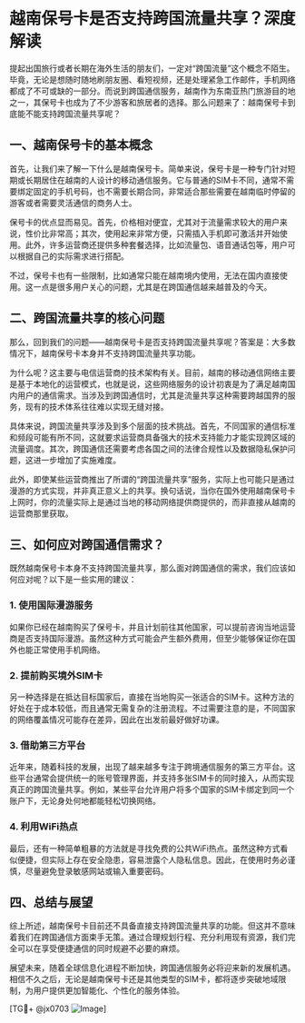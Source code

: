 # 越南保号卡是否支持跨国流量共享？深度解读

提起出国旅行或者长期在海外生活的朋友们，一定对“跨国流量”这个概念不陌生。毕竟，无论是想随时随地刷朋友圈、看短视频，还是处理紧急工作邮件，手机网络都成了不可或缺的一部分。而说到跨国通信服务，越南作为东南亚热门旅游目的地之一，其保号卡也成为了不少游客和旅居者的选择。那么问题来了：越南保号卡到底能不能支持跨国流量共享呢？

## 一、越南保号卡的基本概念

首先，让我们来了解一下什么是越南保号卡。简单来说，保号卡是一种专门针对短期或长期居住在越南的人设计的移动通信服务。它与普通的SIM卡不同，通常不需要绑定固定的手机号码，也不需要长期合同，非常适合那些需要在越南临时停留的游客或者需要灵活通信的商务人士。

保号卡的优点显而易见。首先，价格相对便宜，尤其对于流量需求较大的用户来说，性价比非常高；其次，使用起来非常方便，只需插入手机即可激活并开始使用。此外，许多运营商还提供多种套餐选择，比如流量包、语音通话包等，用户可以根据自己的实际需求进行搭配。

不过，保号卡也有一些限制，比如通常只能在越南境内使用，无法在国内直接使用。这一点是很多用户关心的问题，尤其是在跨国通信越来越普及的今天。

## 二、跨国流量共享的核心问题

那么，回到我们的问题——越南保号卡是否支持跨国流量共享呢？答案是：大多数情况下，越南保号卡本身并不支持跨国流量共享功能。

为什么呢？这主要与电信运营商的技术架构有关。目前，越南的移动通信网络主要是基于本地化的运营模式，也就是说，这些网络服务的设计初衷是为了满足越南国内用户的通信需求。当涉及到跨国通信时，尤其是流量共享这种需要跨越国界的服务，现有的技术体系往往难以实现无缝对接。

具体来说，跨国流量共享涉及到多个层面的技术挑战。首先，不同国家的通信标准和频段可能有所不同，这就要求运营商具备强大的技术支持能力才能实现跨区域的流量调度。其次，跨国通信还需要考虑各国之间的法律合规性以及数据隐私保护问题，这进一步增加了实施难度。

此外，即使某些运营商推出了所谓的“跨国流量共享”服务，实际上也可能只是通过漫游的方式实现，并非真正意义上的共享。换句话说，当你在国外使用越南保号卡上网时，你的流量实际上是通过当地的移动网络提供商提供的，而非直接从越南的运营商那里获取。

## 三、如何应对跨国通信需求？

既然越南保号卡本身不支持跨国流量共享，那么面对跨国通信的需求，我们应该如何应对呢？以下是一些实用的建议：

### 1. 使用国际漫游服务

如果你已经在越南购买了保号卡，并且计划前往其他国家，可以提前咨询当地运营商是否支持国际漫游。虽然这种方式可能会产生额外费用，但至少能够保证你在国外也能正常使用手机网络。

### 2. 提前购买境外SIM卡

另一种选择是在抵达目标国家后，直接在当地购买一张适合的SIM卡。这种方法的好处在于成本较低，而且通常无需复杂的注册流程。不过需要注意的是，不同国家的网络覆盖情况可能存在差异，因此在出发前最好做好功课。

### 3. 借助第三方平台

近年来，随着科技的发展，出现了越来越多专注于跨境通信服务的第三方平台。这些平台通常会提供统一的账号管理界面，并支持多张SIM卡的同时接入，从而实现真正的跨国流量共享。例如，某些平台允许用户将多个国家的SIM卡绑定到同一个账户下，无论身处何地都能轻松切换网络。

### 4. 利用WiFi热点

最后，还有一种简单粗暴的方法就是寻找免费的公共WiFi热点。虽然这种方式看似便捷，但实际上存在安全隐患，容易泄露个人隐私信息。因此，在使用时务必谨慎，尽量避免登录敏感网站或输入重要密码。

## 四、总结与展望

综上所述，越南保号卡目前还不具备直接支持跨国流量共享的功能。但这并不意味着我们在跨国通信方面束手无策。通过合理规划行程、充分利用现有资源，我们完全可以在享受便捷通信的同时规避不必要的麻烦。

展望未来，随着全球信息化进程不断加快，跨国通信服务必将迎来新的发展机遇。相信不久之后，无论是越南保号卡还是其他类型的SIM卡，都将逐步突破地域限制，为用户提供更加智能化、个性化的服务体验。

[TG💪+ @jx0703 ![Image](https://github.com/user-attachments/assets/dbca1d08-cadb-493c-b0ec-ad6f7a83f270)]